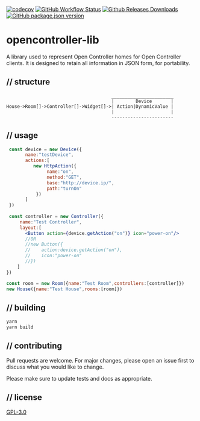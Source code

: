 [![codecov](https://codecov.io/gh/Open-Controller/opencontroller-lib/branch/master/graph/badge.svg)](https://codecov.io/gh/Open-Controller/opencontroller-lib)
[![GitHub Workflow Status](https://img.shields.io/github/workflow/status/Open-Controller/opencontroller-lib/Publish)](https://github.com/Open-Controller/opencontroller-lib/actions)
[![Github Releases Downloads](https://img.shields.io/github/downloads/Open-Controller/opencontroller-lib/total)](https://github.com/Open-Controller/opencontroller-lib/releases)
[![GitHub package.json version](https://img.shields.io/github/package-json/v/Open-Controller/opencontroller-lib)](https://github.com/Open-Controller/opencontroller-lib/blob/master/package.json)

# opencontroller-lib
A library used to represent Open Controller homes for Open Controller clients.  It is designed to retain all information in JSON form, for portability.

## // structure
```
                                       _______________________
                                       |        Device       |     
House->Room[]->Controller[]->Widget[]->| Action|DynamicValue |
                                       |                     |
                                       -----------------------
```

## // usage
```jsx
 const device = new Device({
       name:"testDevice",
       actions:[
          new HttpAction({
               name:"on",
               method:"GET",
               base:"http://device.ip/",
               path:"turnOn"
           })
       ]
 })
 
 const controller = new Controller({
     name:"Test Controller",
     layout:[
       <Button action={device.getAction("on")} icon="power-on"/>
       //OR
       //new Button({
       //    action:device.getAction("on"),
       //    icon:"power-on"
       //})
    ]
})

const room = new Room({name:"Test Room",controllers:[controller]})
new House({name:"Test House",rooms:[room]})
```

## // building
```bash
yarn
yarn build
```

## // contributing
Pull requests are welcome. For major changes, please open an issue first to discuss what you would like to change.

Please make sure to update tests and docs as appropriate.

## // license
[GPL-3.0](https://choosealicense.com/licenses/gpl-3.0/)
